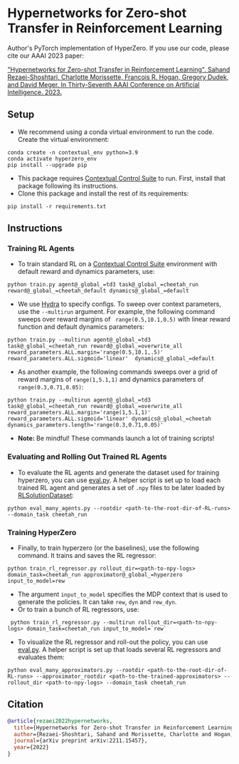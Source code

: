 # Hypernetworks for Zero-shot Transfer in Reinforcement Learning
Author's PyTorch implementation of HyperZero. If you use our code, please cite our AAAI 2023 paper:

["Hypernetworks for Zero-shot Transfer in Reinforcement Learning". Sahand Rezaei-Shoshtari, Charlotte Morissette, Francois R. Hogan, Gregory Dudek, and David Meger. In Thirty-Seventh AAAI Conference on Artificial Intelligence. 2023.](https://arxiv.org/abs/2211.15457)

## Setup
* We recommend using a conda virtual environment to run the code.
Create the virtual environment:
```commandline
conda create -n contextual_env python=3.9
conda activate hyperzero_env
pip install --upgrade pip
```
* This package requires [Contextual Control Suite](https://github.com/SAIC-MONTREAL/contextual-control-suite) 
to run. First, install that package following its instructions.
* Clone this package and install the rest of its requirements:
```commandline
pip install -r requirements.txt
```

## Instructions
### Training RL Agents
* To train standard RL on a [Contextual Control Suite](https://github.com/SAIC-MONTREAL/contextual-control-suite) environment with default reward and dynamics parameters, use:
```commandline
python train.py agent@_global_=td3 task@_global_=cheetah_run reward@_global_=cheetah_default dynamics@_global_=default
```
* We use [Hydra](https://github.com/facebookresearch/hydra) to specify configs. To sweep over context parameters,
use the `--multirun` argument. For example, the following command sweeps over reward margins of ` range(0.5,10.1,0.5)` 
with linear reward function and default dynamics parameters:
```commandline
python train.py --multirun agent@_global_=td3 task@_global_=cheetah_run reward@_global_=overwrite_all reward_parameters.ALL.margin='range(0.5,10.1,.5)' reward_parameters.ALL.sigmoid='linear'  dynamics@_global_=default
```
* As another example, the following commands sweeps over a grid of reward margins of `range(1,5.1,1)` and dynamics 
parameters of `range(0.3,0.71,0.05)`:
```commandline
python train.py --multirun agent@_global_=td3 task@_global_=cheetah_run reward@_global_=overwrite_all reward_parameters.ALL.margin='range(1,5.1,1)' reward_parameters.ALL.sigmoid='linear' dynamics@_global_=cheetah dynamics_parameters.length='range(0.3,0.71,0.05)'
```
* **Note:** Be mindful! These commands launch a lot of training scripts! 

### Evaluating and Rolling Out Trained RL Agents
* To evaluate the RL agents and generate the dataset used for training hyperzero, you can use [eval.py](eval.py). 
A helper script is set up to load each trained RL agent and generates a set of `.npy` files to be later loaded 
by [RLSolutionDataset](utils/dataset.py):
```commandline
python eval_many_agents.py --rootdir <path-to-the-root-dir-of-RL-runs> --domain_task cheetah_run
```

### Training HyperZero
* Finally, to train hyperzero (or the baselines), use the following command. It trains and saves the RL regressor:
```commandline
python train_rl_regressor.py rollout_dir=<path-to-npy-logs> domain_task=cheetah_run approximator@_global_=hyperzero input_to_model=rew
```
* The argument `input_to_model` specifies the MDP context that is used to generate the policies. It can take `rew`, 
`dyn` and `rew_dyn`.
* Or to train a bunch of RL regressors, use:
```commandline
 python train_rl_regressor.py --multirun rollout_dir=<path-to-npy-logs> domain_task=cheetah_run input_to_model=`rew`
```
* To visualize the RL regressor and roll-out the policy, you can use [eval.py](eval.py). A helper script is set up that
loads several RL regressors and evaluates them:
```commandline
python eval_many_approximators.py --rootdir <path-to-the-root-dir-of-RL-runs> --approximator_rootdir <path-to-the-trained-approximators> --rollout_dir <path-to-npy-logs> --domain_task cheetah_run
```

## Citation
```bib
@article{rezaei2022hypernetworks,
  title={Hypernetworks for Zero-shot Transfer in Reinforcement Learning},
  author={Rezaei-Shoshtari, Sahand and Morissette, Charlotte and Hogan, Francois Robert and Dudek, Gregory and Meger, David},
  journal={arXiv preprint arXiv:2211.15457},
  year={2022}
}
```
